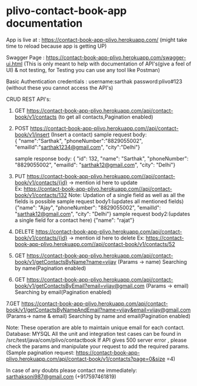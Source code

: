 # plivo-contact-book-app documentation

App is live at : https://contact-book-app-plivo.herokuapp.com/ (might take time to reload because app is getting UP)

Swagger Page : https://contact-book-app-plivo.herokuapp.com/swagger-ui.html (This is only meant to help with documentation of API's(give a feel of UI) & not testing, for Testing you can use any tool like Postman)

Basic Authentication credentials : username:sarthak password:plivo#123 (without these you cannot access the API's)

CRUD REST API's:
1. GET https://contact-book-app-plivo.herokuapp.com/api/contact-book/v1/contacts (to get all contacts,Pagination enabled)

2. POST https://contact-book-app-plivo.herokuapp.com//api/contact-book/v1/insert (Insert a contact)
    sample request body:                                          
	               { "name":"Sarthak",
	                "phoneNumber":"8829055002",         
	                "emailId":"sarthak1234@gmail.com",
	                "city":"Delhi"}
                  
    sample response body:
                         { "id": 132,
                          "name": "Sarthak",
                          "phoneNumber": "8829055002",
                          "emailId": "sarthak12@gmail.com",
                          "city": "Delhi"}
3. PUT https://contact-book-app-plivo.herokuapp.com//api/contact-book/v1/contacts/{id} -> mention id here to update   
       Ex: https://contact-book-app-plivo.herokuapp.com//api/contact-book/v1/contacts/132
       Note: Updation of a single field as well as all the fields is possible
       sample request body1:(updates all mentioned fields)
          {"name": "Ajay",
          "phoneNumber": "8829055002",
          "emailId": "sarthak12@gmail.com",
          "city": "Delhi"}
       sample request body2:(updates a single field for a contact here)
          {"name": "rajat"}
    
4. DELETE https://contact-book-app-plivo.herokuapp.com/api/contact-book/v1/contacts/{id} -> mention id here to delete
           Ex: https://contact-book-app-plivo.herokuapp.com//api/contact-book/v1/contacts/52 

5. GET https://contact-book-app-plivo.herokuapp.com/api/contact-book/v1/getContactsByName?name=vijay (Params -> name) Searching by name(Pagination enabled)

6. GET https://contact-book-app-plivo.herokuapp.com/api/contact-book/v1/getContactsByEmail?email=vijay@gmail.com (Params -> email)
Searching by email(Pagination enabled)

7.GET https://contact-book-app-plivo.herokuapp.com/api/contact-book/v1/getContactsByNameAndEmail?name=vijay&email=vijay@gmail.com (Params-> name & email)
Searching by name and email(Pagination enabled)

Note: These operation are able to maintain unique email for each contact.
      Database: MYSQL
      All the unit and integration test cases can be found in /src/test/java/com/plivo/contactbook
      If API gives 500 server error , please check the params and manipulate your request to add the required params.
      (Sample pagination request: https://contact-book-app-plivo.herokuapp.com/api/contact-book/v1/contacts?page=0&size =4)
      
In case of any doubts please contact me immediately: sarthaksoni987@gmail.com (+917597461819)


    

